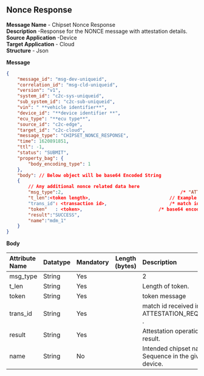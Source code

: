 ## Nonce Response 
**Message Name** - Chipset Nonce Response<br>
**Description** -Response for the NONCE message with attestation details.<br>
**Source Application** -Device<br>
**Target Application** - Cloud<br>
**Structure** - Json<br>

**Message**

```json
{
    "message_id": "msg-dev-uniqueid",
    "correlation_id": "msg-cld-uniqueid",
    "version": "v1",
    "system_id": "c2c-sys-uniqueid",
    "sub_system_id": "c2c-sub-uniqueid",
    "vin": " **vehicle identifier**",
    "device_id": "**device identifier **",
    "ecu_type": "**ecu type**",
    "source_id": "c2c-edge",
    "target_id": "c2c-cloud",
    "message_type": "CHIPSET_NONCE_RESPONSE",
    "time": 1620891851,
    "ttl": -1,
    "status": "SUBMIT",
    "property_bag": {
        "body_encoding_type": 1
    },
    "body": // Below object will be base64 Encoded String
    {
		// Any additional nonce related data here
		"msg_type":2, 											/* "ATTESTATION_REPORT", */
		"t_len":<token length>,           					// Example: 1156
		"trans_id": <transaction id>,   					/* match id received in ATTESTATION_REQUEST */
		"token"   : <token>,            				/* base64 encoded string */  
		"result":"SUCCESS",
		"name":"mdm_1"
	}
}
```

**Body**

|Attribute Name|Datatype|Mandatory| Length (bytes) |Description|
| :------------- | :------------ |:------------ |:------------: |:------------ |
|msg_type|String|Yes| | 2 |
|t_len|String|Yes| |Length of token.|
|token|String|Yes| |token message |
|trans_id|String|Yes| |match id received in ATTESTATION_REQUEST .|
|result|String|Yes| |Attestation operation result.|
|name|String|No| |Intended chipset name / Sequence in the given device.|


